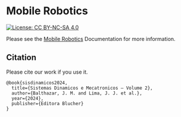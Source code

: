 # Mobile Robotics

[![License: CC BY-NC-SA 4.0](https://img.shields.io/badge/License-CC%20BY--NC--SA%204.0-lightgrey.svg)](https://creativecommons.org/licenses/by-nc-sa/4.0/)

Please see the [Mobile Robotics](https://gitlab.com/jeferson-lima/mobile-robotics/-/wikis/home) Documentation for more information.

## Citation
Please cite our work if you use it.

```
@book{sisdinamicos2024,
  title={Sistemas Dinamicos e Mecatronicos – Volume 2},
  author={Balthazar, J. M. and Lima, J. J. et al.},
  year={2024},
  publisher={Editora Blucher}
}
```
